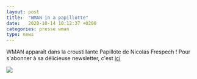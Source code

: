 ```yaml
---
layout: post
title:  "WMAN in a papillotte"
date:   2020-10-14 10:12:37 +0200
categories: presse wman
type: news
---
```

WMAN apparaît dans la croustillante Papillote de Nicolas Frespech ! Pour s'abonner à sa délicieuse newsletter, c'est [ici](https://tinyletter.com/Papillote)

<img class="photopost" src="{{site.baseurl}}/imgs/papillotte.gif" onmouseover="this.src='{{site.baseurl}}/imgs/papillotte.png'" onmouseout="this.src='{{site.baseurl}}/imgs/papillotte.gif'" />

